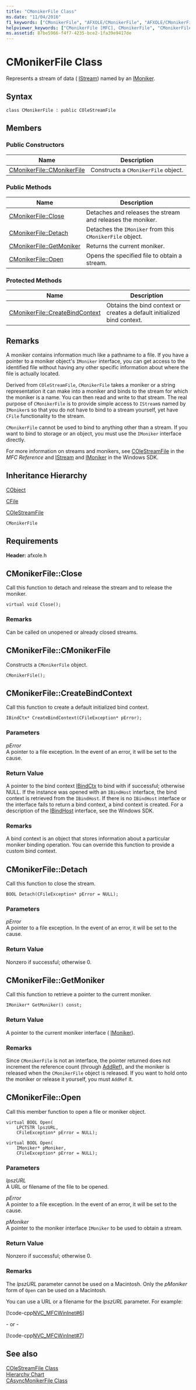 ```yaml
---
title: "CMonikerFile Class"
ms.date: "11/04/2016"
f1_keywords: ["CMonikerFile", "AFXOLE/CMonikerFile", "AFXOLE/CMonikerFile::CMonikerFile", "AFXOLE/CMonikerFile::Close", "AFXOLE/CMonikerFile::Detach", "AFXOLE/CMonikerFile::GetMoniker", "AFXOLE/CMonikerFile::Open", "AFXOLE/CMonikerFile::CreateBindContext"]
helpviewer_keywords: ["CMonikerFile [MFC], CMonikerFile", "CMonikerFile [MFC], Close", "CMonikerFile [MFC], Detach", "CMonikerFile [MFC], GetMoniker", "CMonikerFile [MFC], Open", "CMonikerFile [MFC], CreateBindContext"]
ms.assetid: 87be5966-f4f7-4235-bce2-1fa39e9417de
---
```

# CMonikerFile Class

Represents a stream of data ( [IStream](/windows/desktop/api/objidl/nn-objidl-istream)) named by an [IMoniker](/windows/desktop/api/objidl/nn-objidl-imoniker).

## Syntax

```
class CMonikerFile : public COleStreamFile
```

## Members

### Public Constructors

|Name|Description|
|----------|-----------------|
|[CMonikerFile::CMonikerFile](#cmonikerfile)|Constructs a `CMonikerFile` object.|

### Public Methods

|Name|Description|
|----------|-----------------|
|[CMonikerFile::Close](#close)|Detaches and releases the stream and releases the moniker.|
|[CMonikerFile::Detach](#detach)|Detaches the `IMoniker` from this `CMonikerFile` object.|
|[CMonikerFile::GetMoniker](#getmoniker)|Returns the current moniker.|
|[CMonikerFile::Open](#open)|Opens the specified file to obtain a stream.|

### Protected Methods

|Name|Description|
|----------|-----------------|
|[CMonikerFile::CreateBindContext](#createbindcontext)|Obtains the bind context or creates a default initialized bind context.|

## Remarks

A moniker contains information much like a pathname to a file. If you have a pointer to a moniker object's `IMoniker` interface, you can get access to the identified file without having any other specific information about where the file is actually located.

Derived from `COleStreamFile`, `CMonikerFile` takes a moniker or a string representation it can make into a moniker and binds to the stream for which the moniker is a name. You can then read and write to that stream. The real purpose of `CMonikerFile` is to provide simple access to `IStream`s named by `IMoniker`s so that you do not have to bind to a stream yourself, yet have `CFile` functionality to the stream.

`CMonikerFile` cannot be used to bind to anything other than a stream. If you want to bind to storage or an object, you must use the `IMoniker` interface directly.

For more information on streams and monikers, see [COleStreamFile](../../mfc/reference/colestreamfile-class.md) in the *MFC Reference* and [IStream](/windows/desktop/api/objidl/nn-objidl-istream) and [IMoniker](/windows/desktop/api/objidl/nn-objidl-imoniker) in the Windows SDK.

## Inheritance Hierarchy

[CObject](../../mfc/reference/cobject-class.md)

[CFile](../../mfc/reference/cfile-class.md)

[COleStreamFile](../../mfc/reference/colestreamfile-class.md)

`CMonikerFile`

## Requirements

**Header:** afxole.h

##  <a name="close"></a>  CMonikerFile::Close

Call this function to detach and release the stream and to release the moniker.

```
virtual void Close();
```

### Remarks

Can be called on unopened or already closed streams.

##  <a name="cmonikerfile"></a>  CMonikerFile::CMonikerFile

Constructs a `CMonikerFile` object.

```
CMonikerFile();
```

##  <a name="createbindcontext"></a>  CMonikerFile::CreateBindContext

Call this function to create a default initialized bind context.

```
IBindCtx* CreateBindContext(CFileException* pError);
```

### Parameters

*pError*<br/>
A pointer to a file exception. In the event of an error, it will be set to the cause.

### Return Value

A pointer to the bind context [IBindCtx](/windows/desktop/api/objidl/nn-objidl-ibindctx) to bind with if successful; otherwise NULL. If the instance was opened with an `IBindHost` interface, the bind context is retrieved from the `IBindHost`. If there is no `IBindHost` interface or the interface fails to return a bind context, a bind context is created. For a description of the [IBindHost](/previous-versions/windows/internet-explorer/ie-developer/platform-apis/ms775076\(v=vs.85\)) interface, see the Windows SDK.

### Remarks

A bind context is an object that stores information about a particular moniker binding operation. You can override this function to provide a custom bind context.

##  <a name="detach"></a>  CMonikerFile::Detach

Call this function to close the stream.

```
BOOL Detach(CFileException* pError = NULL);
```

### Parameters

*pError*<br/>
A pointer to a file exception. In the event of an error, it will be set to the cause.

### Return Value

Nonzero if successful; otherwise 0.

##  <a name="getmoniker"></a>  CMonikerFile::GetMoniker

Call this function to retrieve a pointer to the current moniker.

```
IMoniker* GetMoniker() const;
```

### Return Value

A pointer to the current moniker interface ( [IMoniker](/windows/desktop/api/objidl/nn-objidl-imoniker)).

### Remarks

Since `CMonikerFile` is not an interface, the pointer returned does not increment the reference count (through [AddRef](/windows/desktop/api/unknwn/nf-unknwn-iunknown-addref)), and the moniker is released when the `CMonikerFile` object is released. If you want to hold onto the moniker or release it yourself, you must `AddRef` it.

##  <a name="open"></a>  CMonikerFile::Open

Call this member function to open a file or moniker object.

```
virtual BOOL Open(
    LPCTSTR lpszURL,
    CFileException* pError = NULL);

virtual BOOL Open(
    IMoniker* pMoniker,
    CFileException* pError = NULL);
```

### Parameters

*lpszURL*<br/>
A URL or filename of the file to be opened.

*pError*<br/>
A pointer to a file exception. In the event of an error, it will be set to the cause.

*pMoniker*<br/>
A pointer to the moniker interface `IMoniker` to be used to obtain a stream.

### Return Value

Nonzero if successful; otherwise 0.

### Remarks

The *lpszURL* parameter cannot be used on a Macintosh. Only the *pMoniker* form of `Open` can be used on a Macintosh.

You can use a URL or a filename for the *lpszURL* parameter. For example:

[!code-cpp[NVC_MFCWinInet#6](../../mfc/codesnippet/cpp/cmonikerfile-class_1.cpp)]

\- or -

[!code-cpp[NVC_MFCWinInet#7](../../mfc/codesnippet/cpp/cmonikerfile-class_2.cpp)]

## See also

[COleStreamFile Class](../../mfc/reference/colestreamfile-class.md)<br/>
[Hierarchy Chart](../../mfc/hierarchy-chart.md)<br/>
[CAsyncMonikerFile Class](../../mfc/reference/casyncmonikerfile-class.md)
